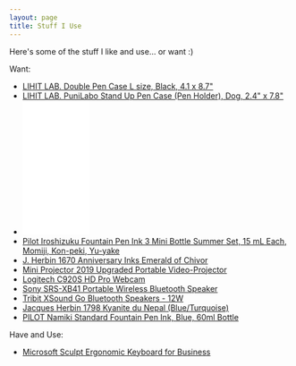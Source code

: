 ```yaml
---
layout: page
title: Stuff I Use
---
```


Here's some of the stuff I like and use... or want :)

Want:

- [LIHIT LAB. Double Pen Case L size, Black, 4.1 x 8.7"](https://amzn.to/388r4UY)
- [LIHIT LAB. PuniLabo Stand Up Pen Case (Pen Holder), Dog, 2.4" x 7.8"](https://amzn.to/2PAubhL)
- <iframe style="width:120px;height:240px;" marginwidth="0" marginheight="0" scrolling="no" frameborder="0" src="//ws-na.amazon-adsystem.com/widgets/q?ServiceVersion=20070822&OneJS=1&Operation=GetAdHtml&MarketPlace=US&source=ac&ref=tf_til&ad_type=product_link&tracking_id=ayearof06-20&marketplace=amazon&region=US&placement=B01N29GY8J&asins=B01N29GY8J&linkId=0a9e016b7f5ac2ef1412c5b05a17e933&show_border=false&link_opens_in_new_window=false&price_color=333333&title_color=0066c0&bg_color=ffffff"></iframe>
- [Pilot Iroshizuku Fountain Pen Ink 3 Mini Bottle Summer Set, 15 mL Each, Momiji, Kon-peki, Yu-yake](https://amzn.to/32DOIaB)
- [J. Herbin 1670 Anniversary Inks Emerald of Chivor](https://amzn.to/32EfSyj)
- [Mini Projector 2019 Upgraded Portable Video-Projector](https://amzn.to/2Vu6I5T)
- [Logitech C920S HD Pro Webcam](https://amzn.to/3cjnTNs)
- [Sony SRS-XB41 Portable Wireless Bluetooth Speaker](https://amzn.to/2VwbCPA)
- [Tribit XSound Go Bluetooth Speakers - 12W](https://amzn.to/2TuYTtS)
- [Jacques Herbin 1798 Kyanite du Nepal (Blue/Turquoise)](https://amzn.to/3aiZk14)
- [PILOT Namiki Standard Fountain Pen Ink, Blue, 60ml Bottle](https://amzn.to/2vxNUYN)

Have and Use:

- [Microsoft Sculpt Ergonomic Keyboard for Business](https://amzn.to/2I9veRT)

<!--
- []()
- []()
- []()
- []()
- []()
- []()
-->

